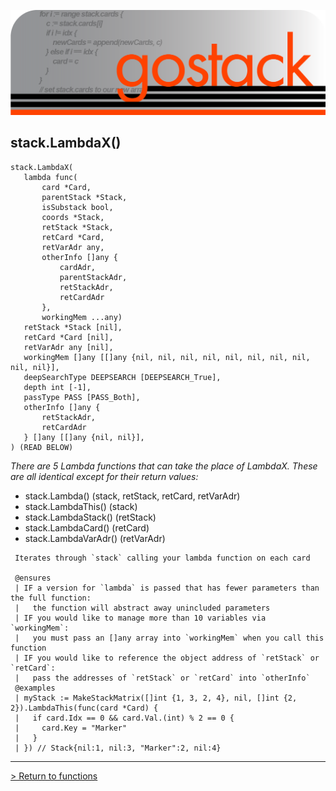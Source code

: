 ![Banner](../../images/gostack_SmallerTransparent.png)

 <h2>stack.LambdaX()</h2>

 ```
 stack.LambdaX(
    lambda func(
        card *Card,
        parentStack *Stack,
        isSubstack bool,
        coords *Stack,
        retStack *Stack,
        retCard *Card,
        retVarAdr any,
        otherInfo []any {
            cardAdr,
            parentStackAdr,
            retStackAdr,
            retCardAdr
        },
        workingMem ...any)
    retStack *Stack [nil],
    retCard *Card [nil],
    retVarAdr any [nil],
    workingMem []any [[]any {nil, nil, nil, nil, nil, nil, nil, nil, nil, nil}],
    deepSearchType DEEPSEARCH [DEEPSEARCH_True],
    depth int [-1],
    passType PASS [PASS_Both],
    otherInfo []any {
        retStackAdr,
        retCardAdr
    } []any [[]any {nil, nil}],
 ) (READ BELOW)
 ```

*There are 5 Lambda functions that can take the place of LambdaX.  These are all identical except for their return values:*
* stack.Lambda() (stack, retStack, retCard, retVarAdr) 
* stack.LambdaThis() (stack)
* stack.LambdaStack() (retStack)
* stack.LambdaCard() (retCard)
* stack.LambdaVarAdr() (retVarAdr)

```
 Iterates through `stack` calling your lambda function on each card

 @ensures
 | IF a version for `lambda` is passed that has fewer parameters than the full function:
 |   the function will abstract away unincluded parameters
 | IF you would like to manage more than 10 variables via `workingMem`:
 |   you must pass an []any array into `workingMem` when you call this function
 | IF you would like to reference the object address of `retStack` or `retCard`:
 |   pass the addresses of `retStack` or `retCard` into `otherInfo`
 @examples
 | myStack := MakeStackMatrix([]int {1, 3, 2, 4}, nil, []int {2, 2}).LambdaThis(func(card *Card) {
 |   if card.Idx == 0 && card.Val.(int) % 2 == 0 {
 |     card.Key = "Marker"	
 |   }
 | }) // Stack{nil:1, nil:3, "Marker":2, nil:4}
```

---

 [> Return to functions](../functionsAPI.md)